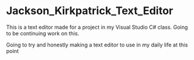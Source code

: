 # Jackson_Kirkpatrick_Text_Editor

This is a text editor made for a project in my Visual Studio C# class. Going to be continuing work on this.

Going to try and honestly making a text editor to use in my daily life at this point
